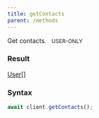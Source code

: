 ```yaml
---
title: getContacts
parent: /methods
---
```


Get contacts.<span class="select-none"> <span class="inline-flex w-fit items-center" style="font-size:12px;white-space:nowrap;word-break:keep-all;"><span class="w-fit bg-dbt select-none text-fgt" style="padding:2px 8px;border-radius:12px;">USER-ONLY</span></span> </span>

### Result 

<div class="font-mono"><a href="/types/user"  >User</a><span class="opacity-50">[]</span></div>

### Syntax

```ts
await client.getContacts();
```



